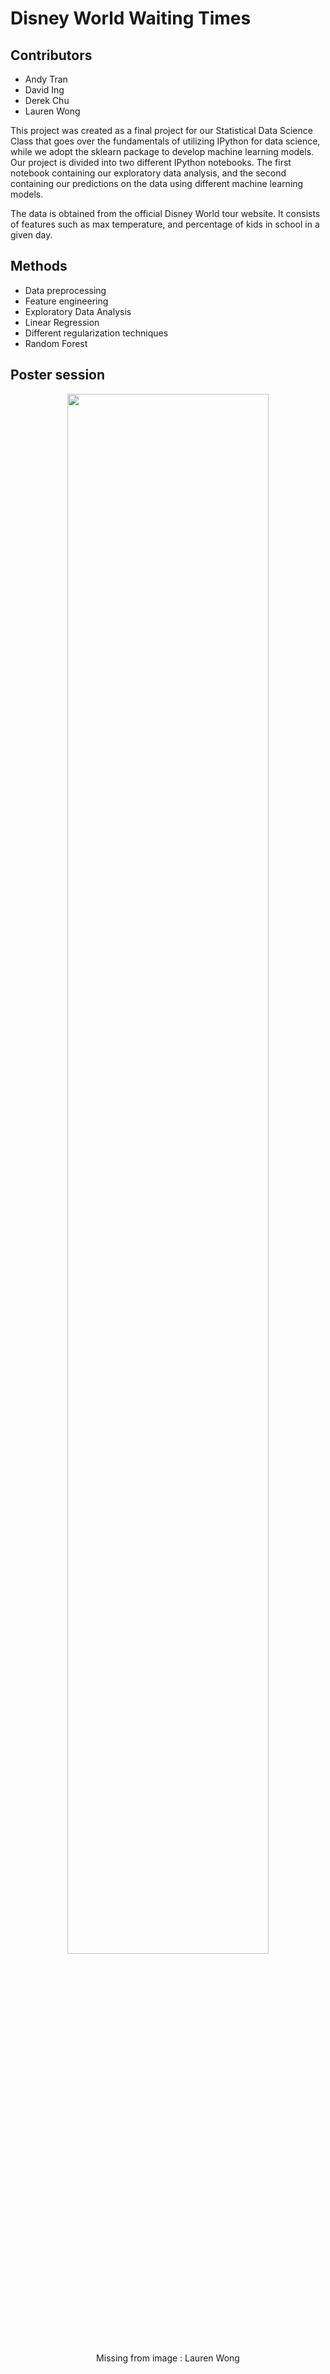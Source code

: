 # Disney World Waiting Times

## Contributors
- Andy Tran
- David Ing
- Derek Chu
- Lauren Wong

This project was created as a final project for our Statistical Data Science Class that goes over the fundamentals of utilizing IPython for data science, while we adopt the sklearn package to develop machine learning models. Our project is divided into two different IPython notebooks. The first notebook containing our exploratory data analysis, and the second containing our predictions on the data using different machine learning models.

The data is obtained from the official Disney World tour website. It consists of features such as max temperature, and percentage of kids in school in a given day.

## Methods
- Data preprocessing
- Feature engineering
- Exploratory Data Analysis
- Linear Regression
- Different regularization techniques
- Random Forest

## Poster session
<p align="center"> 
<img src="https://i.imgur.com/900umc2.jpg" align="center" width="80%" height="80%">

<p align="center"> 
Missing from image : Lauren Wong
</p>








